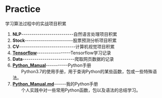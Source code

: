 # Practice
学习算法过程中的实战项目积累

1. **NLP**--------------------------自然语言处理项目积累
2. **Stock**------------------------股票预测分析项目积累
3. **CV**----------------------------计算机视觉项目积累
4. **[Tensorflow](Tensorflow)**-----------------Tensorflow学习记录
5. **Data**--------------------------爬取网页数据的记录
6. **[Python_Manual](Python_Manual)**-----------Python手册  
&nbsp;&nbsp;&nbsp;&nbsp;&nbsp;&nbsp;&nbsp;Python3.7的使用手册，用于查询Python的某些函数，包或一些特殊语法。  
7. **[Python_Manual.md](Python_Manual.md)**------我的Python手册  
&nbsp;&nbsp;&nbsp;&nbsp;&nbsp;&nbsp;&nbsp;个人实践中对一些常用Python函数，包以及语法的总结学习。

